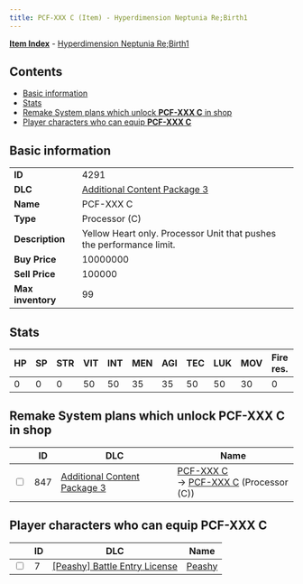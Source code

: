 ```yaml
---
title: PCF-XXX C (Item) - Hyperdimension Neptunia Re;Birth1
---
```


[**Item Index**](/neptunia/rb1/item/index.html) - [Hyperdimension Neptunia Re;Birth1](/neptunia/rb1)

## Contents

- [Basic information](#basic-information)
- [Stats](#stats)
- [Remake System plans which unlock **PCF-XXX C** in shop](#remake-system-plans-which-unlock-pcf-xxx-c-in-shop)
- [Player characters who can equip **PCF-XXX C**](#player-characters-who-can-equip-pcf-xxx-c)
## Basic information

|   |   |
| -- | -- |
| **ID** | 4291 |
| **DLC** | [Additional Content Package 3](/neptunia/rb1/dlc/12-pack3.html) |
| **Name** | PCF-XXX C |
| **Type** | Processor (C) |
| **Description** | Yellow Heart only. Processor Unit that pushes the performance limit. |
| **Buy Price** | 10000000 |
| **Sell Price** | 100000 |
| **Max inventory** | 99 |


## Stats

| HP | SP | STR | VIT | INT | MEN | AGI | TEC | LUK | MOV | Fire res. | Ice res. | Wind res. | Lightning res. |
| -- | -- | --- | --- | --- | --- | --- | --- | --- | --- | --------- | -------- | --------- | -------------- |
| 0 | 0 | 0 | 50 | 50 | 35 | 35 | 50 | 50 | 30 | 0 | 0 | 0 | 0 |


## Remake System plans which unlock **PCF-XXX C** in shop

|    | ID | DLC | Name |
| -- | -- | --- | ---- |
| <input type="checkbox" id="rb1-remake-12-847" class="trackbox" /> | 847 | [Additional Content Package 3](/neptunia/rb1/dlc/12-pack3.html) | [PCF-XXX C](/neptunia/rb1/remake/12-847-pcf-xxx-c.html)<br /> → [PCF-XXX C](/neptunia/rb1/item/12-4291-pcf-xxx-c.html) (Processor (C)) |


## Player characters who can equip **PCF-XXX C**

|    | ID | DLC | Name |
| -- | -- | --- | ---- |
| <input type="checkbox" id="rb1-player-8-7" class="trackbox" /> | 7 | [[Peashy] Battle Entry License](/neptunia/rb1/dlc/8-peashy.html) | [Peashy](/neptunia/rb1/player/8-7-peashy.html) |
